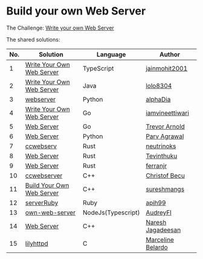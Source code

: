 # Build your own Web Server

The Challenge: [Write your own Web Server](https://codingchallenges.fyi/challenges/challenge-webserver)

The shared solutions:

| No. | Solution | Language | Author |
|-----|----------|----------|--------|
| 1 | [Write Your Own Web Server](https://github.com/jainmohit2001/coding-challenges/blob/master/src/11) | TypeScript | [jainmohit2001](https://github.com/jainmohit2001) |
| 2 | [Write Your Own Web Server](https://github.com/lolo8304/coding-challenge/tree/main/no-11) | Java | [lolo8304](https://github.com/lolo8304) |
| 3 | [webserver](https://github.com/alphaDia/webserver) | Python | [alphaDia](https://github.com/alphaDia) |
| 4 | [Write Your Own Web Server](https://github.com/iamvineettiwari/go-web-server) | Go | [iamvineettiwari](https://github.com/iamvineettiwari) |
| 5 | [Web Server](https://github.com/tlarnold10/coding-challenges/tree/main/webServer) | Go | [Trevor Arnold](https://github.com/tlarnold10) |
| 6 | [Web Server](https://github.com/agparv19/webserver) | Python | [Parv Agrawal](https://github.com/agparv19) |
| 7 | [ccwebserv](https://github.com/neutrinoks/CodingChallenge/tree/main/ccwebserv) | Rust | [neutrinoks](https://github.com/neutrinoks) |
| 8 | [Web Server](https://github.com/Tevinthuku/coding_challenges_fyi/tree/main/web-server) | Rust | [Tevinthuku](https://github.com/Tevinthuku) |
| 9 | [Web Server](https://github.com/ferranjr/build-your-own-in-rust/tree/main/web-server) | Rust | [ferranjr](https://github.com/ferranjr/) |
| 10 | [ccwebserver](https://github.com/ChristofBecu/CodingChallengesFYI.CCWEBSERVER-cpp) | C++ | [Christof Becu](https://github.com/ChristofBecu) |
| 11 | [Build Your Own Web Server](https://github.com/sureshmangs/Build-Your-Own-X/tree/main/Web-Server/C%2B%2B) | C++ | [sureshmangs](https://github.com/sureshmangs) |
| 12 | [serverRuby](https://github.com/apih99/serverRuby) | Ruby | [apih99](https://github.com/apih99) |
| 13 | [own-web-server](https://github.com/AudreyFI/own-web-server) | NodeJs(Typescript) | [AudreyFI](https://github.com/AudreyFI) |
| 14 | [Web Server](https://github.com/Infinage/cpp-experiments/blob/main/networking/http-server.cpp) | C++ | [Naresh Jagadeesan](https://github.com/Infinage) |
| 15 | [lilyhttpd](https://github.com/marcybelardo/lilyhttpd) | C | [Marceline Belardo](https://github.com/marcybelardo) |

